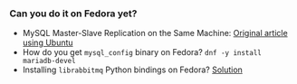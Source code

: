 ### Can you do it on Fedora yet?

- MySQL Master-Slave Replication on the Same Machine: [Original article using Ubuntu](http://www.toptal.com/mysql/mysql-master-slave-replication-tutorial)
- How do you get `mysql_config` binary on Fedora? `dnf -y install mariadb-devel`
- Installing `librabbitmq` Python bindings on Fedora? [Solution](https://github.com/celery/librabbitmq/issues/71)


